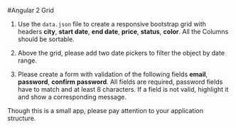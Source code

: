 #Angular 2 Grid

1. Use the `data.json` file to create a responsive bootstrap grid with headers **city**, **start date**, **end date**, **price**, **status**, **color**.  All the Columns should be sortable.  

2. Above the grid, please add two date pickers to filter the object by date range.

3. Please create a form with validation of the following fields **email**, **password**, **confirm password**. All fields are required, password fields have to match and at least 8 characters. If a field is not valid, highlight it and show a corresponding message.

Though this is a small app, please pay attention to your application structure.



